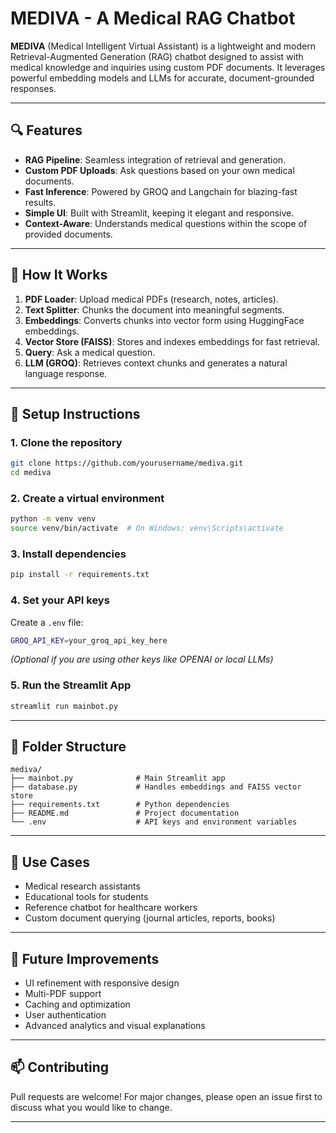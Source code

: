 # MEDIVA - A Medical RAG Chatbot

**MEDIVA** (Medical Intelligent Virtual Assistant) is a lightweight and modern Retrieval-Augmented Generation (RAG) chatbot designed to assist with medical knowledge and inquiries using custom PDF documents. It leverages powerful embedding models and LLMs for accurate, document-grounded responses.

---

## 🔍 Features

- **RAG Pipeline**: Seamless integration of retrieval and generation.
- **Custom PDF Uploads**: Ask questions based on your own medical documents.
- **Fast Inference**: Powered by GROQ and Langchain for blazing-fast results.
- **Simple UI**: Built with Streamlit, keeping it elegant and responsive.
- **Context-Aware**: Understands medical questions within the scope of provided documents.

---

## 🧠 How It Works

1. **PDF Loader**: Upload medical PDFs (research, notes, articles).
2. **Text Splitter**: Chunks the document into meaningful segments.
3. **Embeddings**: Converts chunks into vector form using HuggingFace embeddings.
4. **Vector Store (FAISS)**: Stores and indexes embeddings for fast retrieval.
5. **Query**: Ask a medical question.
6. **LLM (GROQ)**: Retrieves context chunks and generates a natural language response.

---

## 🚀 Setup Instructions

### 1. Clone the repository

```bash
git clone https://github.com/yourusername/mediva.git
cd mediva
```

### 2. Create a virtual environment

```bash
python -m venv venv
source venv/bin/activate  # On Windows: venv\Scripts\activate
```

### 3. Install dependencies

```bash
pip install -r requirements.txt
```

### 4. Set your API keys

Create a `.env` file:

```bash
GROQ_API_KEY=your_groq_api_key_here
```
*(Optional if you are using other keys like OPENAI or local LLMs)*

### 5. Run the Streamlit App

```bash
streamlit run mainbot.py
```

---

## 📁 Folder Structure

```
mediva/
├── mainbot.py              # Main Streamlit app
├── database.py             # Handles embeddings and FAISS vector store
├── requirements.txt        # Python dependencies
├── README.md               # Project documentation
└── .env                    # API keys and environment variables
```

---

## 🏥 Use Cases

- Medical research assistants
- Educational tools for students
- Reference chatbot for healthcare workers
- Custom document querying (journal articles, reports, books)

---

## 📌 Future Improvements

- UI refinement with responsive design
- Multi-PDF support
- Caching and optimization
- User authentication
- Advanced analytics and visual explanations

---

## 📫 Contributing

Pull requests are welcome! For major changes, please open an issue first to discuss what you would like to change.

---


